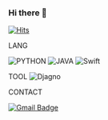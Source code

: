### Hi there 👋

<!--
**3iron/3iron** is a ✨ _special_ ✨ repository because its `README.md` (this file) appears on your GitHub profile.

Here are some ideas to get you started:

- 🔭 I’m currently working on ...
- 🌱 I’m currently learning ...
- 👯 I’m looking to collaborate on ...
- 🤔 I’m looking for help with ...
- 💬 Ask me about ...
- 📫 How to reach me: ...
- 😄 Pronouns: ...
- ⚡ Fun fact: ...
-->


[![Hits](https://hits.seeyoufarm.com/api/count/incr/badge.svg?url=https%3A%2F%2Fgithub.com%2F3iron&count_bg=%23000000&title_bg=%23000000&icon=github.svg&icon_color=%23FFFFFF&title=hits&edge_flat=false)](https://hits.seeyoufarm.com)


LANG

![PYTHON](https://img.shields.io/badge/-PYTHON%20-0071C5?style=flat-square&logo=PYTHON&logoColor=white)
![JAVA](https://img.shields.io/badge/-JAVA-d14836?style=flat-square&logo=JAVA&logoColor=white)
![Swift](https://img.shields.io/badge/-Swift%20-0071C5?style=flat-square&logo=Swift&logoColor=white)


TOOL
![Djagno](https://img.shields.io/badge/-Django%20-0071C5?style=flat-square&logo=Django&logoColor=white)


CONTACT

[![Gmail Badge](https://img.shields.io/badge/Gmail-d14836?style=flat-square&logo=Gmail&logoColor=white&link=mailto:3iron38@gmail.com)](mailto:3iron38@gmail.com)
